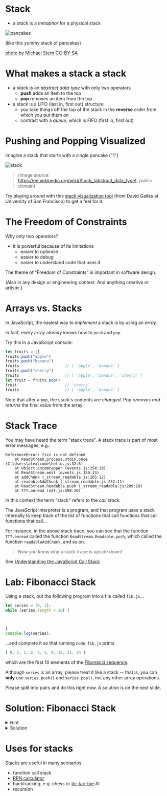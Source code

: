 # Stack

* a *stack* is a *metaphor* for a physical stack

![pancakes](/images/pancakes.jpg)

(like this yummy stack of pancakes)

[photo by Michael Stern](https://www.flickr.com/photos/68711844@N07/15638298618)
[CC-BY-SA](https://creativecommons.org/licenses/by-sa/2.0/)

# What makes a stack a stack

* a *stack* is an *abstract data type* with only two operators
    * **push** adds an item to the top
    * **pop** removes an item from the top
* a stack is a LIFO (last in, first out) structure
    * you take things off the top of the stack in the **reverse** order from which you put them on
    * contrast with a *queue*, which is FIFO (first in, first out)
    
# Pushing and Popping Visualized

Imagine a stack that starts with a single pancake ("1")

![stack](/images/stack.png) 

> (image source: <https://en.wikipedia.org/wiki/Stack_(abstract_data_type)>, public domain)

Try playing around with this [stack visualization tool](https://www.cs.usfca.edu/~galles/visualization/StackArray.html) (from David Galles at University of San Francisco) to get a feel for it.

# The Freedom of Constraints

Why only two operators?

* it is powerful because of its limitations
    * easier to optimize 
    * easier to debug
    * easier to understand code that uses it

The theme of "Freedom of Constraints" is important in software design. 

(Also in any design or engineering context. And anything creative or artistic.)

# Arrays vs. Stacks

In JavaScript, the easiest way to *implement* a stack is by using an *array*.

In fact, every array already knows how to `push` and `pop`.

Try this in a JavaScript console:

```js
let fruits = []
fruits.push("apple")
fruits.push("banana")
fruits                    // [ 'apple', 'banana' ]
fruits.push("cherry")
fruits                    // [ 'apple', 'banana', 'cherry' ]
let fruit = fruits.pop()
fruit                     // 'cherry'
fruits                    // [ 'apple', 'banana' ]
```

Note that after a `pop`, the stack's contents are *changed*. Pop *removes and returns* the final value from the array.

# Stack Trace

You may have heard the term "stack trace". A stack trace is part of most error messages, e.g.:

```
ReferenceError: fizz is not defined
    at ReadStream.process.stdin.once (C:\Users\alex\code\hello.js:32:5)
    at Object.onceWrapper (events.js:254:19)
    at ReadStream.emit (events.js:159:13)
    at addChunk (_stream_readable.js:265:12)
    at readableAddChunk (_stream_readable.js:252:11)
    at ReadStream.Readable.push (_stream_readable.js:209:10)
    at TTY.onread (net.js:598:20)
```

In this context the term "stack" refers to the *call stack*.

The JavaScript interpreter is a program, and that program uses a stack internally to keep track of the list of functions that call functions that call functions that call...

For instance, in the above stack trace, you can see that the function `TTY.onread` called the function `ReadStream.Readable.push`, which called the function `readableAddChunk`, and so on.

> Now you know why a stack trace is upside down!

See [Understanding the JavaScript Call Stack](https://medium.freecodecamp.org/understanding-the-javascript-call-stack-861e41ae61d4)

# Lab: Fibonacci Stack

Using a stack, put the following program into a file called `fib.js`...

```js
let series = [0, 1];
while (series.length < 10) {



}
console.log(series);
```

...and complete it so that running `node fib.js` prints 

```js
[ 0, 1, 1, 2, 3, 5, 8, 13, 21, 34 ]
```

which are the first 10 elements of the [Fibonacci sequence](https://en.wikipedia.org/wiki/Fibonacci_number).

Although `series` is an array, please treat it like a stack -- that is, you can **only** use `series.push()` and `series.pop()`, not any other array operations.

Please split into pairs and do this right now. A solution is on the next slide.

# Solution: Fibonacci Stack

<details>
<summary>Hint</summary>
<div>
You will need to push the first two numbers you popped off in the opisite order you poped them

```js
let a = series.pop()
let b = series.pop()
//......

series.push(b)
series.push(a)
```

</div>
</details>

<details>
<summary>Solution</summary>
<div>

```js
let series = [0, 1];
while (series.length < 10) {
    let b = series.pop();
    let a = series.pop();
    let c = a + b;
    series.push(a);
    series.push(b);
    series.push(c);
}
console.log(series);
```

</div>
</details>

# Uses for stacks

Stacks are useful in many scenarios

* function call stack
* [RPN calculator](/projects/rpn_calculator)
* backtracking, e.g. chess or [tic-tac-toe](/projects/tic-tac-toe) AI
* recursion

